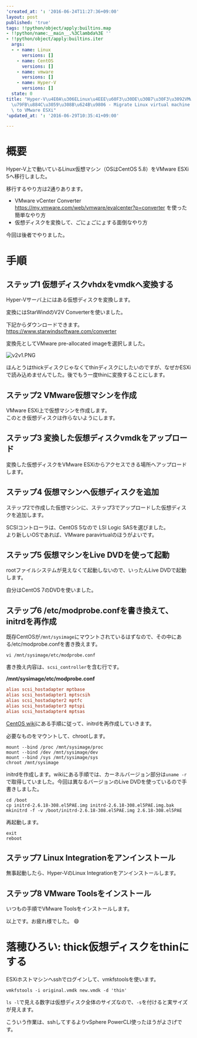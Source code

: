 ```yaml
---
'created_at: ': '2016-06-24T11:27:36+09:00'
layout: post
published: 'true'
tags: !!python/object/apply:builtins.map
- !!python/name:__main__.%3Clambda%3E ''
- !!python/object/apply:builtins.iter
  args:
  - - name: Linux
      versions: []
    - name: CentOS
      versions: []
    - name: vmware
      versions: []
    - name: Hyper-V
      versions: []
  state: 0
title: "Hyper-V\u4E0A\u306ELinux\u4EEE\u60F3\u30DE\u30B7\u30F3\u3092VMware ESXi\u3078\
  \u79FB\u884C\u3059\u308B\u624B\u9806 - Migrate Linux virtual machine on Hyper-V\
  \ to VMware ESXi"
'updated_at: ': '2016-06-29T10:35:41+09:00'

---
```

# 概要  
  
Hyper-V上で動いているLinux仮想マシン（OSはCentOS 5.8）をVMware ESXi 5へ移行しました。  
  
移行するやり方は2通りあります。  
  
- VMware vCenter Converter https://my.vmware.com/web/vmware/evalcenter?p=converter を使った簡単なやり方  
- 仮想ディスクを変換して、ごにょごにょする面倒なやり方  
  
今回は後者でやりました。  
  
# 手順  
  
## ステップ1 仮想ディスクvhdxをvmdkへ変換する  
  
Hyper-Vサーバ上にはある仮想ディスクを変換します。  
  
変換にはStarWindのV2V Converterを使いました。  
  
下記からダウンロードできます。  
https://www.starwindsoftware.com/converter  
  
変換先としてVMware pre-allocated imageを選択しました。  
  
![v2v1.PNG](/assets/images/efa9569d-b05f-8b1f-6e21-9803ed98b461.png)  
  
ほんとうはthickディスクじゃなくてthinディスクにしたいのですが、なぜかESXiで読み込めませんでした。後でもう一度thinに変換することにします。  
  
## ステップ2 VMware仮想マシンを作成  
  
VMware ESXi上で仮想マシンを作成します。  
このとき仮想ディスクは作らないようにします。  
  
## ステップ3 変換した仮想ディスクvmdkをアップロード  
  
変換した仮想ディスクをVMware ESXiからアクセスできる場所へアップロードします。  
  
## ステップ4 仮想マシンへ仮想ディスクを追加  
  
ステップ2で作成した仮想マシンに、ステップ3でアップロードした仮想ディスクを追加します。  
  
SCSIコントローラは、CentOS 5なので LSI Logic SASを選びました。  
より新しいOSであれば、VMware paravirtualのほうがよいです。  
  
## ステップ5 仮想マシンをLive DVDを使って起動  
  
rootファイルシステムが見えなくて起動しないので、いったんLive DVDで起動します。  
  
自分はCentOS 7のDVDを使いました。  
  
## ステップ6 /etc/modprobe.confを書き換えて、initrdを再作成  
  
既存CentOSが`/mnt/sysimage`にマウントされているはずなので、その中にある/etc/modprobe.confを書き換えます。  
  
```shell-session
vi /mnt/sysimage/etc/modprobe.conf
```  
  
書き換え内容は、`scsi_controller`を含む行です。  
  
**/mnt/sysimage/etc/modprobe.conf**  
```text:/mnt/sysimage/etc/modprobe.conf
alias scsi_hostadapter mptbase
alias scsi_hostadapter1 mptscsih
alias scsi_hostadapter2 mptfc
alias scsi_hostadapter3 mptspi
alias scsi_hostadapter4 mptsas
```  
  
[CentOS wiki](https://wiki.centos.org/TipsAndTricks/CreateNewInitrd)にある手順に従って、initrdを再作成していきます。  
  
必要なものをマウントして、chrootします。  
  
```shell-session
mount --bind /proc /mnt/sysimage/proc
mount --bind /dev /mnt/sysimage/dev
mount --bind /sys /mnt/sysimage/sys
chroot /mnt/sysimage
```  
  
initrdを作成します。wikiにある手順では、カーネルバージョン部分は`uname -r`で取得していました。今回は異なるバージョンのLive DVDを使っているので手書きしました。  
  
```shell-session
cd /boot
cp initrd-2.6.18-308.el5PAE.img initrd-2.6.18-308.el5PAE.img.bak
mkinitrd -f -v /boot/initrd-2.6.18-308.el5PAE.img 2.6.18-308.el5PAE
```  
  
再起動します。  
  
```shell-session
exit
reboot
```  
  
## ステップ7 Linux Integrationをアンインストール  
  
無事起動したら、Hyper-VのLinux Integrationをアンインストールします。  
  
## ステップ8 VMware Toolsをインストール  
  
いつもの手順でVMware Toolsをインストールします。  
  
以上です。お疲れ様でした。 :smile:   
  
# 落穂ひろい: thick仮想ディスクをthinにする  
  
ESXiホストマシンへsshでログインして、vmkfstoolsを使います。  
  
```shell-session
vmkfstools -i original.vmdk new.vmdk -d 'thin'
```  
  
`ls -l`で見える数字は仮想ディスク全体のサイズなので、`-s`を付けると実サイズが見えます。  
  
こういう作業は、sshしてするよりvSphere PowerCLI使ったほうがよさげです。  
  
